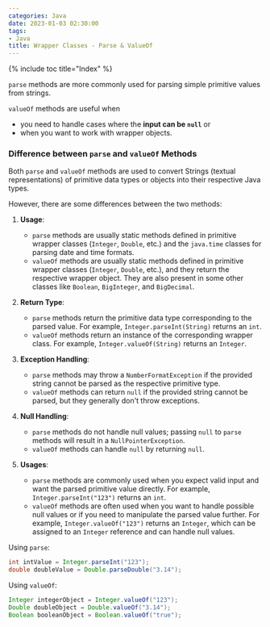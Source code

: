 ```yaml
---
categories: Java
date: 2023-01-03 02:30:00
tags:
- Java
title: Wrapper Classes - Parse & ValueOf
---
```


{% include toc title="Index" %}

`parse` methods are more commonly used for parsing simple primitive values from
strings.

`valueOf` methods are useful when

- you need to handle cases where the **input can be `null`** or
- when you want to work with wrapper objects.

### Difference between `parse` and `valueOf` Methods

Both `parse` and `valueOf` methods are used to convert Strings (textual
representations)
of primitive data types or objects into their respective Java types.

However, there are some differences between the two methods:

1. **Usage**:
    - `parse` methods are usually static methods defined in primitive wrapper
      classes (`Integer`, `Double`, etc.) and
      the `java.time` classes for parsing date and time formats.
    - `valueOf` methods are usually static methods defined in primitive wrapper
      classes (`Integer`, `Double`, etc.),
      and they return the respective wrapper object. They are also present in
      some other classes like `Boolean`, `BigInteger`, and `BigDecimal`.

2. **Return Type**:
    - `parse` methods return the primitive data type corresponding to the parsed
      value.
      For example, `Integer.parseInt(String)` returns an `int`.
    - `valueOf` methods return an instance of the corresponding wrapper class.
      For example, `Integer.valueOf(String)` returns an `Integer`.

3. **Exception Handling**:
    - `parse` methods may throw a `NumberFormatException` if the provided string
      cannot be parsed as the respective primitive type.
    - `valueOf` methods can return `null` if the provided string cannot be
      parsed, but they generally don't throw exceptions.

4. **Null Handling**:
    - `parse` methods do not handle null values; passing `null` to `parse`
      methods will result in a `NullPointerException`.
    - `valueOf` methods can handle `null` by returning `null`.

5. **Usages**:
    - `parse` methods are commonly used when you expect valid input and want the
      parsed primitive value directly. For example, `Integer.parseInt("123")`
      returns an `int`.
    - `valueOf` methods are often used when you want to handle possible null
      values or if you need to manipulate the parsed value further. For example,
      `Integer.valueOf("123")` returns an `Integer`, which can be assigned to an
      `Integer` reference and can handle null values.

Using `parse`:

```java
int intValue = Integer.parseInt("123");
double doubleValue = Double.parseDouble("3.14");
```

Using `valueOf`:

```java
Integer integerObject = Integer.valueOf("123");
Double doubleObject = Double.valueOf("3.14");
Boolean booleanObject = Boolean.valueOf("true");
```